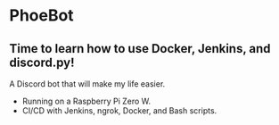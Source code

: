 # PhoeBot
## Time to learn how to use Docker, Jenkins, and discord.py!
A Discord bot that will make my life easier.

* Running on a Raspberry Pi Zero W.
* CI/CD with Jenkins, ngrok, Docker, and Bash scripts.
